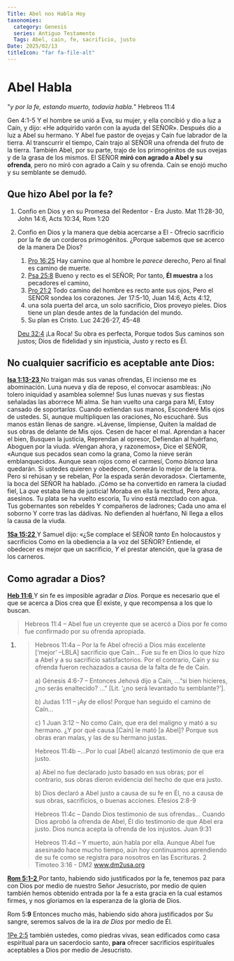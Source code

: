 ```yaml
---
Title: Abel nos Habla Hoy
taxonomies:
  category: Genesis
  series: Antiguo Testamento
  Tags: Abel, cain, fe, sacrificio, justo
Date: 2025/02/13
titleIcon: "far fa-file-alt"
---
```


# Abel Habla

"*y por la fe, estando muerto, todavía habla.*" Hebreos 11:4

Gen 4:1-5  Y el hombre se unió a Eva, su mujer, y ella concibió y dio a luz a Caín, y dijo: «He adquirido varón con la ayuda del SEÑOR». Después dio a luz a Abel su hermano. Y Abel fue pastor de ovejas y Caín fue labrador de la tierra. Al transcurrir el tiempo, Caín trajo al SEÑOR una ofrenda del fruto de la tierra. También Abel, por su parte, trajo de los primogénitos de sus ovejas y de la grasa de los mismos. El SEÑOR **miró con agrado a Abel y su ofrenda**, pero no miró con agrado a Caín y su ofrenda. Caín se enojó mucho y su semblante se demudó.

## Que hizo Abel por la fe? 

1. Confio en Dios y en su Promesa del Redentor - Era Justo. Mat 11:28-30, John 14:6, Acts 10:34, Rom 1:20

2. Confio en Dios y la manera que debia acercarse a El - Ofrecio sacrificio por la fe de un corderos primogénitos.  ¿Porque sabemos que se acerco de la manera De Dios? 

   1. [Pro 16:25](verseid:20.16.25) Hay camino que al hombre le *parece* derecho, Pero al final es camino de muerte. 
   2. [Psa 25:8](verseid:19.25.8) Bueno y recto es el SEÑOR; Por tanto, **Él muestra** a los pecadores el camino, 
   3. [Pro 21:2](verseid:20.21.2) Todo camino del hombre es recto ante sus ojos, Pero el SEÑOR sondea los corazones. Jer 17:5-10, Juan 14:6, Acts 4:12, 
   4. una sola puerta del arca, un solo sacrificio, Dios proveyo pieles. Dios tiene un plan desde antes de la fundación del mundo. 
   5. Su plan es Cristo. Luc 24:26-27, 45-48

   [Deu 32:4](verseid:5.32.4) ¡La Roca! Su obra es perfecta, Porque todos Sus caminos son justos; Dios de fidelidad y sin injusticia, Justo y recto es Él.

## No cualquier sacrificio es aceptable ante Dios:

[**Isa 1:13-23** ](verseid:23.1.13) No traigan más sus vanas ofrendas, El incienso me es abominación. Luna nueva y día de reposo, el convocar asambleas: ¡No tolero iniquidad y asamblea solemne! Sus lunas nuevas y sus fiestas señaladas las aborrece Mi alma. Se han vuelto una carga para Mí, Estoy cansado de soportar*las*. Cuando extiendan sus manos, Esconderé Mis ojos de ustedes. Sí, aunque multipliquen las oraciones, No escucharé. Sus manos están llenas de sangre. »Lávense, límpiense, Quiten la maldad de sus obras de delante de Mis ojos. Cesen de hacer el mal. Aprendan a hacer el bien, Busquen la justicia, Reprendan al opresor, Defiendan al huérfano, Aboguen por la viuda. »Vengan ahora, y razonemos», Dice el SEÑOR, «Aunque sus pecados sean como la grana, Como la nieve serán emblanquecidos. Aunque sean rojos como el carmesí, Como *blanca* lana quedarán. Si ustedes quieren y obedecen, Comerán lo mejor de la tierra. Pero si rehúsan y se rebelan, Por la espada serán devorados». Ciertamente, la boca del SEÑOR ha hablado. ¡Cómo se ha convertido en ramera la ciudad fiel, La *que* estaba llena de justicia! Moraba en ella la rectitud, Pero ahora, asesinos. Tu plata se ha vuelto escoria, Tu vino está mezclado con agua. Tus gobernantes son rebeldes Y compañeros de ladrones; Cada uno ama el soborno Y corre tras las dádivas. No defienden al huérfano, Ni llega a ellos la causa de la viuda.



[**1Sa 15:22** ](verseid:9.15.22) Y Samuel dijo: «¿Se complace el SEÑOR *tanto* En holocaustos y sacrificios Como en la obediencia a la voz del SEÑOR? Entiende, el obedecer es mejor que un sacrificio, *Y* el prestar atención, que la grasa de los carneros.



## Como agradar a Dios?

[**Heb 11:6** ](verseid:58.11.6) Y sin fe es imposible agradar *a Dios.* Porque es necesario que el que se acerca a Dios crea que Él existe, y que recompensa a los que lo buscan.

> Hebreos 11:4 – Abel fue un creyente que se acercó a Dios por fe como fue confirmado por su ofrenda apropiada.

1) >  Hebreos 11:4a – Por la fe Abel ofreció a Dios más excelente [‘mejor’ –LBLA] sacrificio que Caín… Fue su fe en Dios lo que hizo a Abel y a su sacrificio satisfactorios. Por el contrario, Caín y su ofrenda fueron rechazados a causa de la falta de fe de Caín.
   >
   > a) Génesis 4:6-7 – Entonces Jehová dijo a Caín, …“si bien hicieres, ¿no serás enaltecido? ...” [Lit. ‘¿no será levantado tu semblante?’].
   >
   > b) Judas 1:11 – ¡Ay de ellos! Porque han seguido el camino de Caín…
   >
   > c) 1 Juan 3:12 – No como Caín, que era del maligno y mató a su hermano. ¿Y por qué causa [Caín] le mató [a Abel]? Porque sus obras eran malas, y las de su hermano justas.
   >
   > Hebreos 11:4b –…Por lo cual [Abel] alcanzó testimonio de que era justo.
   >
   > a) Abel no fue declarado justo basado en sus obras; por el contrario, sus obras dieron evidencia del hecho de que era justo.
   >
   > b) Dios declaró a Abel justo a causa de su fe en Él, no a causa de sus obras, sacrificios, o buenas acciones. Efesios 2:8-9
   >
   > Hebreos 11:4c – Dando Dios testimonio de sus ofrendas… Cuando Dios aprobó la ofrenda de Abel, Él dio testimonio de que Abel era justo. Dios nunca acepta la ofrenda de los injustos. Juan 9:31
   >
   > Hebreos 11:4d – Y muerto, aún habla por ella. Aunque Abel fue asesinado hace mucho tiempo, aún hoy continuamos aprendiendo de su fe como se registra para nosotros en las Escrituras. 2 Timoteo 3:16 - DM2 www.dm2usa.org

[**Rom 5:1-2** ](verseid:45.5.1) Por tanto, habiendo sido justificados por la fe, tenemos paz para con Dios por medio de nuestro Señor Jesucristo, por medio de quien también hemos obtenido entrada por la fe a esta gracia en la cual estamos firmes, y nos gloriamos en la esperanza de la gloria de Dios.

Rom 5:**9** Entonces mucho más, habiendo sido ahora justificados por Su sangre, seremos salvos de la ira *de Dios* por medio de Él.

[1Pe 2:5](verseid:60.2.5) también ustedes, como piedras vivas, sean edificados como casa espiritual para un sacerdocio santo, **para** ofrecer sacrificios espirituales aceptables a Dios por medio de Jesucristo.